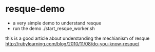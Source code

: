 resque-demo
===========

* a very simple demo to understand resque
* run the demo ./start_resque_worker.sh

this is a good article about understanding the mechianism of resque
http://rubylearning.com/blog/2010/11/08/do-you-know-resque/
